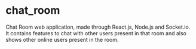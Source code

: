 # chat_room
Chat Room web application, made through React.js, Node.js and Socket.io.
It contains features to chat with other users present in that room and also shows other online users present in the room.
